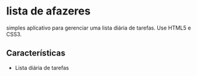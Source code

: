 # lista de afazeres

 simples aplicativo para gerenciar uma lista diária de tarefas.
 Use HTML5 e CSS3.
## Características

* Lista diária de tarefas